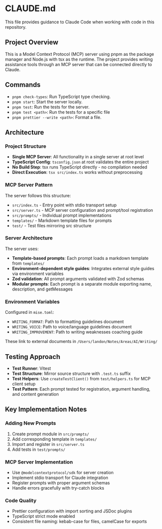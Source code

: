 # CLAUDE.md

This file provides guidance to Claude Code when working with code in this repository.

## Project Overview

This is a Model Context Protocol (MCP) server using pnpm as the package manager and Node.js with tsx as the runtime. The project provides writing assistance tools through an MCP server that can be connected directly to Claude.

## Commands

- `pnpm check-types`: Run TypeScript type checking.
- `pnpm start`: Start the server locally.
- `pnpm test`: Run the tests for the server.
- `pnpm test <path>`: Run the tests for a specific file
- `pnpm prettier --write <path>`: Format a file.

## Architecture

### Project Structure

- **Single MCP Server**: All functionality in a single server at root level
- **TypeScript Config**: `tsconfig.json` at root validates the entire project
- **No Build Step**: tsx runs TypeScript directly - no compilation needed
- **Direct Execution**: `tsx src/index.ts` works without preprocessing

### MCP Server Pattern

The server follows this structure:

- `src/index.ts` - Entry point with stdio transport setup
- `src/server.ts` - MCP server configuration and prompt/tool registration
- `src/prompts/` - Individual prompt implementations
- `templates/` - Markdown template files for prompts
- `test/` - Test files mirroring src structure

### Server Architecture

The server uses:

- **Template-based prompts**: Each prompt loads a markdown template from `templates/`
- **Environment-dependent style guides**: Integrates external style guides via environment variables
- **Zod validation**: All prompt arguments validated with Zod schemas
- **Modular prompts**: Each prompt is a separate module exporting name, description, and getMessages

### Environment Variables

Configured in `mise.toml`:

- `WRITING_FORMAT`: Path to formatting guidelines document
- `WRITING_VOICE`: Path to voice/language guidelines document
- `WRITING_IMPROVEMENT`: Path to writing weaknesses coaching guide

These link to external documents in `/Users/landon/Notes/Areas/AI/Writing/`

## Testing Approach

- **Test Runner**: Vitest
- **Test Structure**: Mirror source structure with `.test.ts` suffix
- **Test Helpers**: Use `createTestClient()` from `test/helpers.ts` for MCP client setup
- **Test Pattern**: Each prompt tested for registration, argument handling, and content generation

## Key Implementation Notes

### Adding New Prompts

1. Create prompt module in `src/prompts/`
2. Add corresponding template in `templates/`
3. Import and register in `src/server.ts`
4. Add tests in `test/prompts/`

### MCP Server Implementation

- Use `@modelcontextprotocol/sdk` for server creation
- Implement stdio transport for Claude integration
- Register prompts with proper argument schemas
- Handle errors gracefully with try-catch blocks

### Code Quality

- Prettier configuration with import sorting and JSDoc plugins
- TypeScript strict mode enabled
- Consistent file naming: kebab-case for files, camelCase for exports
